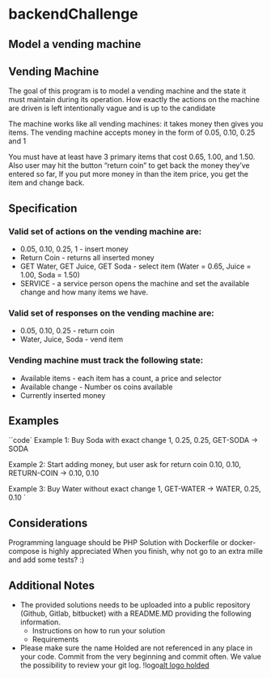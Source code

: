 # backendChallenge
## Model a vending machine


## Vending Machine
The goal of this program is to model a vending machine and the state it must maintain during its operation. How exactly the actions on the machine are driven is left intentionally vague and is up to the candidate

The machine works like all vending machines: it takes money then gives you items. The vending machine accepts money in the form of 0.05, 0.10, 0.25 and 1

You must have at least have 3 primary items that cost 0.65, 1.00, and 1.50. Also user may hit the button “return coin” to get back the money they’ve entered so far, If you put more money in than the item price, you get the item and change back.

## Specification
### Valid set of actions on the vending machine are:
- 0.05, 0.10, 0.25, 1 - insert money
- Return Coin - returns all inserted money
- GET Water, GET Juice, GET Soda - select item (Water = 0.65, Juice = 1.00, Soda = 1.50)
- SERVICE - a service person opens the machine and set the available change and how many items we have.
### Valid set of responses on the vending machine are:
- 0.05, 0.10, 0.25 - return coin
- Water, Juice, Soda - vend item
### Vending machine must track the following state:
- Available items - each item has a count, a price and selector
- Available change - Number os coins available
- Currently inserted money
## Examples
``code`
Example 1: Buy Soda with exact change
1, 0.25, 0.25, GET-SODA
-> SODA

Example 2: Start adding money, but user ask for return coin
0.10, 0.10, RETURN-COIN
-> 0.10, 0.10

Example 3: Buy Water without exact change
1, GET-WATER
-> WATER, 0.25, 0.10 `
## Considerations
Programming language should be PHP
Solution with Dockerfile or docker-compose is highly appreciated
When you finish, why not go to an extra mille and add some tests? :)
## Additional Notes
- The provided solutions needs to be uploaded into a public repository (Github, Gitlab, bitbucket) with a README.MD providing the following information.
  - Instructions on how to run your solution
  - Requirements
- Please make sure the name Holded are not referenced in any place in your code.
Commit from the very beginning and commit often. We value the possibility to review your git log.
!logo[alt logo holded](image.jpg)
